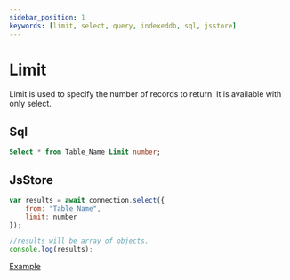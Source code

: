 ```yaml
---
sidebar_position: 1
keywords: [limit, select, query, indexeddb, sql, jsstore]
---
```


# Limit

Limit is used to specify the number of records to return. It is available with only select.

## Sql

```sql
Select * from Table_Name Limit number;
```

## JsStore

```javascript
var results = await connection.select({
    from: "Table_Name",
    limit: number
});

//results will be array of objects.
console.log(results);
```

<p class="text--center">
    <a class="button button--info" target="_blank" href="https://ujjwalguptaofficial.github.io/idbstudio/?db=Demo&query=select(%7B%0A%20%20%20%20from%3A%20%22Customers%22%2C%0A%20%20%20%20limit%3A%2010%0A%7D)%3B%0A">Example</a>
</p>
